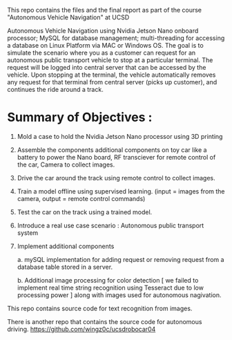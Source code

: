 This repo contains the files and the final report as part of the course "Autonomous Vehicle Navigation" at UCSD 

Autonomous Vehicle Navigation using Nvidia Jetson Nano onboard processor; MySQL for database management; multi-threading for accessing a database on Linux Platform via MAC or Windows OS. The goal is to simulate the scenario where you as a customer can request for an autonomous public transport vehicle to stop at a particular terminal. The request will be logged into central server that can be accessed by the vehicle. Upon stopping at the terminal, the vehicle automatically removes any request for that terminal from central server (picks up customer), and continues the ride around a track. 

# Summary of Objectives :
1. Mold a case to hold the Nvidia Jetson Nano processor using 3D printing
2. Assemble the components additional components on toy car like a battery to power the Nano board, RF transciever for remote control of the car, Camera to collect images. 
3. Drive the car around the track using remote control to collect images. 
4. Train a model offline using supervised learning. (input = images from the camera, output = remote control commands)
5. Test the car on the track using a trained model. 
6. Introduce a real use case scenario : Autonomous public transport system
7. Implement additional components 

      a. mySQL implementation for adding request or removing request from a database table stored in a server.
      
      b. Additional image processing for color detection [ we failed to implement real time string recognition using Tesseract due to low processing power ] along with images used for autonomous nagivation.


This repo contains source code for text recognition from images. 

There is another repo that contains the source code for autonomous driving. https://github.com/wingz0c/ucsdrobocar04
